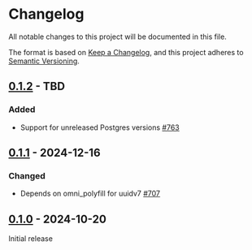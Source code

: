 # Changelog

All notable changes to this project will be documented in this file.

The format is based on [Keep a Changelog](https://keepachangelog.com/en/1.0.0/), and this project adheres
to [Semantic Versioning](https://semver.org/spec/v2.0.0.html).

## [0.1.2] - TBD

### Added

* Support for unreleased Postgres versions [#763](https://github.com/omnigres/omnigres/pull/763)

## [0.1.1] - 2024-12-16

### Changed

* Depends on omni_polyfill for uuidv7 [#707](https://github.com/omnigres/omnigres/pull/707)

## [0.1.0] - 2024-10-20

Initial release

[Unreleased]: https://github.com/omnigres/omnigres/commits/next/omni_ledger

[0.1.0]: [https://github.com/omnigres/omnigres/pull/670]

[0.1.1]: [https://github.com/omnigres/omnigres/pull/707]

[0.1.2]: [https://github.com/omnigres/omnigres/pull/763]
